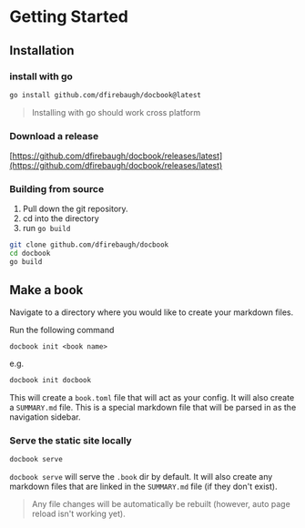 
# Getting Started

## Installation

### install with go

```bash
go install github.com/dfirebaugh/docbook@latest
```
> Installing with go should work cross platform

### Download a release
[https://github.com/dfirebaugh/docbook/releases/latest](https://github.com/dfirebaugh/docbook/releases/latest)

### Building from source

1. Pull down the git repository.
2. cd into the directory
3. run `go build`

```bash
git clone github.com/dfirebaugh/docbook
cd docbook
go build
```

## Make a book

Navigate to a directory where you would like to create your markdown files.

Run the following command

`docbook init <book name>`

e.g.

```bash
docbook init docbook
```

This will create a `book.toml` file that will act as your config.
It will also create a `SUMMARY.md` file.  This is a special markdown file that will be parsed in as the navigation sidebar.

### Serve the static site locally

```bash
docbook serve
```

`docbook serve` will serve the `.book` dir by default.  It will also create any markdown files that are linked in the `SUMMARY.md` file (if they don't exist).

> Any file changes will be automatically be rebuilt (however, auto page reload isn't working yet).

